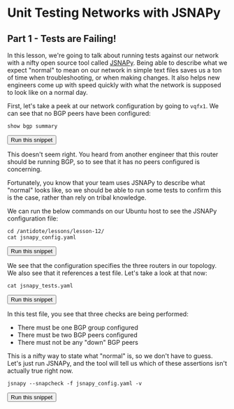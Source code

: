 # Unit Testing Networks with JSNAPy
## Part 1 - Tests are Failing!

In this lesson, we're going to talk about running tests against our network with a nifty open source tool called [JSNAPy](https://github.com/Juniper/jsnapy). Being able to describe what we expect "normal" to mean on our network in simple text files saves us a ton of time when troubleshooting, or when making changes. It also helps new engineers come up with speed quickly with what the network is supposed to look like on a normal day.

First, let's take a peek at our network configuration by going to `vqfx1`. We can see that no BGP peers have been configured:

```
show bgp summary
```
<button type="button" class="btn btn-primary btn-sm" onclick="runSnippetInTab('vqfx1', this)">Run this snippet</button>

This doesn't seem right. You heard from another engineer that this router should be running BGP, so to see that it has no peers configured is concerning.

Fortunately, you know that your team uses JSNAPy to describe what "normal" looks like, so we should be able to run some tests to confirm this is the case, rather than rely on tribal knowledge.

We can run the below commands on our Ubuntu host to see the JSNAPy configuration file:

```
cd /antidote/lessons/lesson-12/
cat jsnapy_config.yaml
```
<button type="button" class="btn btn-primary btn-sm" onclick="runSnippetInTab('linux1', this)">Run this snippet</button>

We see that the configuration specifies the three routers in our topology. We also see that it references a test file. Let's take a look at that now:

```
cat jsnapy_tests.yaml
```
<button type="button" class="btn btn-primary btn-sm" onclick="runSnippetInTab('linux1', this)">Run this snippet</button>

In this test file, you see that three checks are being performed:

- There must be one BGP group configured
- There must be two BGP peers configured
- There must not be any "down" BGP peers

This is a nifty way to state what "normal" is, so we don't have to guess. Let's just run JSNAPy, and the tool will tell us which of these assertions isn't actually true right now.

```
jsnapy --snapcheck -f jsnapy_config.yaml -v
```
<button type="button" class="btn btn-primary btn-sm" onclick="runSnippetInTab('linux1', this)">Run this snippet</button>

